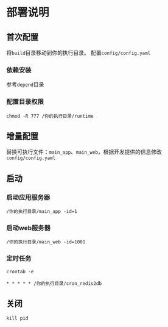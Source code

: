 # 部署说明

## 首次配置

将`build`目录移动到你的执行目录。 配置`config/config.yaml`

### 依赖安装
参考`depend`目录

### 配置目录权限
```
chmod -R 777 /你的执行目录/runtime
```

## 增量配置
替换可执行文件：`main_app`、`main_web`，根据开发提供的信息修改`config/config.yaml`

## 启动

### 启动应用服务器
```
/你的执行目录/main_app -id=1
```

### 启动web服务器
```
/你的执行目录/main_web -id=1001
```

### 定时任务
```
crontab -e

* * * * * /你的执行目录/cron_redis2db
```

## 关闭
```
kill pid
```